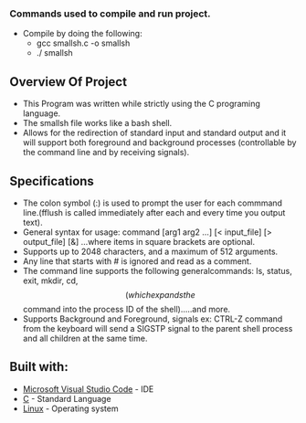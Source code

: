 
### Commands used to compile and run project.
- Compile by doing the following:
  - gcc smallsh.c -o smallsh
  - ./ smallsh

 ## Overview Of Project
 - This Program was written while strictly using the C programing language.
 - The smallsh file works like a bash shell.
 - Allows for the redirection of standard input and standard output and it will support both foreground and background processes  (controllable by the command line and by      receiving signals).
 
 
 ## Specifications 
 - The colon symbol (:) is used to prompt the user for each commmand line.(fflush is called immediately after each and every time you output text).
 - General syntax for usage:  command [arg1 arg2 ...] [< input_file] [> output_file] [&] …where items in square brackets are optional.
 - Supports up to 2048 characters, and a maximum of 512 arguments.
 - Any line that starts with # is ignored and read as a comment.
 - The command line supports the following generalcommands: ls, status, exit, mkdir, cd, $$(which expands the $$ command into the process ID of the shell).....and more.
 - Supports Background and Foreground, signals ex: CTRL-Z command from the keyboard will send a SIGSTP signal to the parent shell process and all children at the same time.
 
 ## Built with:
 * [Microsoft Visual Studio Code](https://code.visualstudio.com/) - IDE
* [C](https://en.wikipedia.org/wiki/C) - Standard Language 
 * [Linux](https://www.linux.org/) - Operating system
